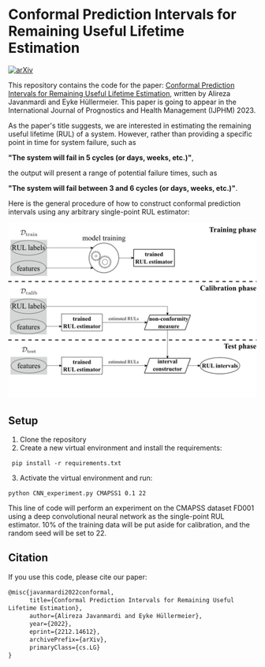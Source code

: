 # Conformal Prediction Intervals for Remaining Useful Lifetime Estimation

[![arXiv](https://img.shields.io/badge/arXiv-2302.12238-b31b1b.svg)](https://arxiv.org/abs/2212.14612)

This repository contains the code for the paper: [Conformal Prediction Intervals for Remaining Useful Lifetime
Estimation](https://arxiv.org/pdf/2212.14612.pdf),
written by Alireza Javanmardi and Eyke Hüllermeier.
This paper is going to appear in the International Journal of Prognostics and Health Management (IJPHM) 2023.

As the paper's title suggests, we are interested in estimating the remaining useful lifetime (RUL) of a system. However, rather than providing a specific point in time for system failure, such as 

**"The system will fail in $5$ cycles (or days, weeks, etc.)"**,

the output will present a range of potential failure times, such as 

**"The system will fail between $3$ and $6$ cycles (or days, weeks, etc.)"**.

Here is the general procedure of how to construct conformal prediction intervals using any arbitrary single-point RUL estimator:

![image](conformal-prediction.png "general procedure of CP for RUL estimation")

## Setup
1. Clone the repository
2. Create a new virtual environment and install the requirements:
```shell
 pip install -r requirements.txt
```
3. Activate the virtual environment and run:
  ```shell
 python CNN_experiment.py CMAPSS1 0.1 22
 ```
This line of code will perform an experiment on the CMAPSS dataset FD001 using a deep convolutional neural network as the single-point RUL estimator. 10% of the training data will be put aside for calibration, and the random seed will be set to 22. 

## Citation

If you use this code, please cite our paper:

```
@misc{javanmardi2022conformal,
      title={Conformal Prediction Intervals for Remaining Useful Lifetime Estimation}, 
      author={Alireza Javanmardi and Eyke Hüllermeier},
      year={2022},
      eprint={2212.14612},
      archivePrefix={arXiv},
      primaryClass={cs.LG}
}

```
